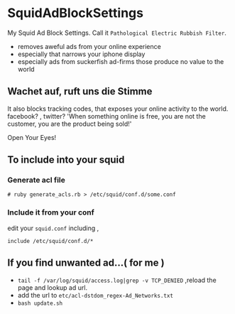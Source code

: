 # SquidAdBlockSettings
My Squid Ad Block Settings.
Call it `Pathological Electric Rubbish Filter`.

- removes aweful ads from your online experience
- especially that narrows your iphone display
- especially ads from suckerfish ad-firms those produce no value to the world

## Wachet auf, ruft uns die Stimme
It also blocks tracking codes, that exposes your online activity to the world.
facebook? , twitter?
'When something online is free, you are not the customer, you are the product being sold!'

Open Your Eyes!

## To include into your squid 

### Generate acl file
```
# ruby generate_acls.rb > /etc/squid/conf.d/some.conf
```

### Include it from your conf
edit your  `squid.conf` including ,

```
include /etc/squid/conf.d/*
```

## If you find unwanted ad...( for me )
- `tail -f /var/log/squid/access.log|grep -v TCP_DENIED` 
  ,reload the page and lookup ad url.
- add the url to `etc/acl-dstdom_regex-Ad_Networks.txt`
- `bash update.sh`

